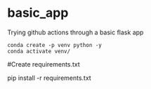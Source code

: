 # basic_app
Trying github actions through a basic flask app

```
conda create -p venv python -y
conda activate venv/
```
#Create requirements.txt

pip install -r requirements.txt